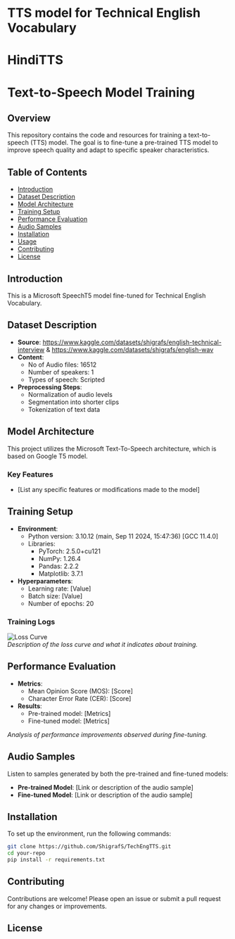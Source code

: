 # TTS model for Technical English Vocabulary
# HindiTTS
# Text-to-Speech Model Training

## Overview
This repository contains the code and resources for training a text-to-speech (TTS) model. The goal is to fine-tune a pre-trained TTS model to improve speech quality and adapt to specific speaker characteristics.

## Table of Contents
- [Introduction](#introduction)
- [Dataset Description](#dataset-description)
- [Model Architecture](#model-architecture)
- [Training Setup](#training-setup)
- [Performance Evaluation](#performance-evaluation)
- [Audio Samples](#audio-samples)
- [Installation](#installation)
- [Usage](#usage)
- [Contributing](#contributing)
- [License](#license)

## Introduction
This is a Microsoft SpeechT5 model fine-tuned for Technical English Vocabulary. 

## Dataset Description
- **Source**: https://www.kaggle.com/datasets/shigrafs/english-technical-interview & https://www.kaggle.com/datasets/shigrafs/english-wav
- **Content**: 
  - No of Audio files: 16512
  - Number of speakers: 1
  - Types of speech: Scripted
- **Preprocessing Steps**:
  - Normalization of audio levels
  - Segmentation into shorter clips
  - Tokenization of text data

## Model Architecture
This project utilizes the Microsoft Text-To-Speech architecture, which is based on Google T5 model. 

### Key Features
- [List any specific features or modifications made to the model]

## Training Setup
- **Environment**: 
  - Python version: 3.10.12 (main, Sep 11 2024, 15:47:36) [GCC 11.4.0]
  - Libraries: 
    - PyTorch: 2.5.0+cu121
    - NumPy: 1.26.4
    - Pandas: 2.2.2
    - Matplotlib: 3.7.1
- **Hyperparameters**:
  - Learning rate: [Value]
  - Batch size: [Value]
  - Number of epochs: 20

### Training Logs
![Loss Curve](path/to/loss_curve.png)  
*Description of the loss curve and what it indicates about training.*

## Performance Evaluation
- **Metrics**:
  - Mean Opinion Score (MOS): [Score]
  - Character Error Rate (CER): [Score]
- **Results**:
  - Pre-trained model: [Metrics]
  - Fine-tuned model: [Metrics]
  
*Analysis of performance improvements observed during fine-tuning.*

## Audio Samples
Listen to samples generated by both the pre-trained and fine-tuned models:
- **Pre-trained Model**: [Link or description of the audio sample]
- **Fine-tuned Model**: [Link or description of the audio sample]

## Installation
To set up the environment, run the following commands:

```bash
git clone https://github.com/ShigrafS/TechEngTTS.git
cd your-repo
pip install -r requirements.txt
```

## Contributing 

Contributions are welcome! Please open an issue or submit a pull request for any changes or improvements.

## License


